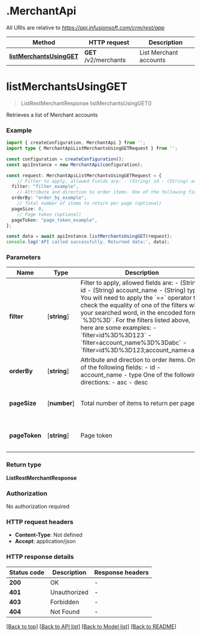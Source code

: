 # .MerchantApi

All URIs are relative to *https://api.infusionsoft.com/crm/rest/app*

Method | HTTP request | Description
------------- | ------------- | -------------
[**listMerchantsUsingGET**](MerchantApi.md#listMerchantsUsingGET) | **GET** /v2/merchants | List Merchant accounts


# **listMerchantsUsingGET**
> ListRestMerchantResponse listMerchantsUsingGET()

Retrieves a list of Merchant accounts

### Example


```typescript
import { createConfiguration, MerchantApi } from '';
import type { MerchantApiListMerchantsUsingGETRequest } from '';

const configuration = createConfiguration();
const apiInstance = new MerchantApi(configuration);

const request: MerchantApiListMerchantsUsingGETRequest = {
    // Filter to apply, allowed fields are: - (String) id - (String) account_name - (String) type You will need to apply the `==` operator to check the equality of one of the filters with your searched word, in the encoded form `%3D%3D`. For the filters listed above, here are some examples: - `filter=id%3D%3D123` - `filter=account_name%3D%3Dabc` - `filter=id%3D%3D123;account_name=abc` (optional)
  filter: "filter_example",
    // Attribute and direction to order items. One of the following fields: - id - account_name - type One of the following directions: - asc - desc (optional)
  orderBy: "order_by_example",
    // Total number of items to return per page (optional)
  pageSize: 0,
    // Page token (optional)
  pageToken: "page_token_example",
};

const data = await apiInstance.listMerchantsUsingGET(request);
console.log('API called successfully. Returned data:', data);
```


### Parameters

Name | Type | Description  | Notes
------------- | ------------- | ------------- | -------------
 **filter** | [**string**] | Filter to apply, allowed fields are: - (String) id - (String) account_name - (String) type You will need to apply the &#x60;&#x3D;&#x3D;&#x60; operator to check the equality of one of the filters with your searched word, in the encoded form &#x60;%3D%3D&#x60;. For the filters listed above, here are some examples: - &#x60;filter&#x3D;id%3D%3D123&#x60; - &#x60;filter&#x3D;account_name%3D%3Dabc&#x60; - &#x60;filter&#x3D;id%3D%3D123;account_name&#x3D;abc&#x60; | (optional) defaults to undefined
 **orderBy** | [**string**] | Attribute and direction to order items. One of the following fields: - id - account_name - type One of the following directions: - asc - desc | (optional) defaults to undefined
 **pageSize** | [**number**] | Total number of items to return per page | (optional) defaults to undefined
 **pageToken** | [**string**] | Page token | (optional) defaults to undefined


### Return type

**ListRestMerchantResponse**

### Authorization

No authorization required

### HTTP request headers

 - **Content-Type**: Not defined
 - **Accept**: application/json


### HTTP response details
| Status code | Description | Response headers |
|-------------|-------------|------------------|
**200** | OK |  -  |
**401** | Unauthorized |  -  |
**403** | Forbidden |  -  |
**404** | Not Found |  -  |

[[Back to top]](#) [[Back to API list]](README.md#documentation-for-api-endpoints) [[Back to Model list]](README.md#documentation-for-models) [[Back to README]](README.md)


